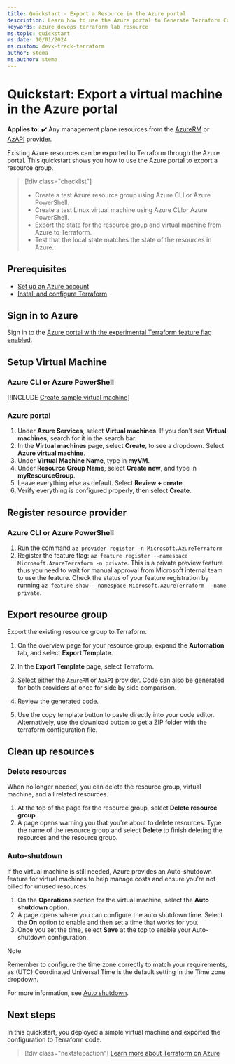 ```yaml
---
title: Quickstart - Export a Resource in the Azure portal
description: Learn how to use the Azure portal to Generate Terraform Configurations
keywords: azure devops terraform lab resource
ms.topic: quickstart
ms.date: 10/01/2024
ms.custom: devx-track-terraform
author: stema
ms.author: stema
---
```


# Quickstart: Export a virtual machine in the Azure portal

**Applies to:** :heavy_check_mark: Any management plane resources from the [AzureRM](https://registry.terraform.io/providers/hashicorp/azurerm/latest/docs) or [AzAPI](/azure/templates/) provider.

Existing Azure resources can be exported to Terraform through the Azure portal. This quickstart shows you how to use the Azure portal to export a resource group.

> [!div class="checklist"]
> * Create a test Azure resource group using Azure CLI or Azure PowerShell.
> * Create a test Linux virtual machine using Azure CLIor Azure PowerShell.
> * Export the state for the resource group and virtual machine from Azure to Terraform.
> * Test that the local state matches the state of the resources in Azure.

## Prerequisites

- [Set up an Azure account](https://azure.microsoft.com/)
- [Install and configure Terraform](/azure/developer/terraform/quickstart-configure)

## Sign in to Azure

Sign in to the [Azure portal with the experimental Terraform feature flag enabled](https://ms.portal.azure.com/?exp.terraformEnabled=true#home).

## Setup Virtual Machine

### Azure CLI or Azure PowerShell
[!INCLUDE [Create sample virtual machine](../includes/create-vm.md)]

### Azure portal
1. Under **Azure Services**, select **Virtual machines**. If you don't see **Virtual machines**, search for it in the search bar.
1. In the **Virtual machines** page, select **Create**, to see a dropdown. Select **Azure virtual machine**.
1. Under **Virtual Machine Name**, type in **myVM**.
1. Under **Resource Group Name**, select **Create new**, and type in **myResourceGroup**.
1. Leave everything else as default. Select **Review + create**.
1. Verify everything is configured properly, then select **Create**.

## Register resource provider

### Azure CLI or Azure PowerShell
1. Run the command `az provider register -n Microsoft.AzureTerraform`
1. Register the feature flag: `az feature register --namespace Microsoft.AzureTerraform -n private`. This is a private preview feature thus you need to wait for manual approval from Microsoft internal team to use the feature. Check the status of your feature registration by running `az feature show --namespace Microsoft.AzureTerraform --name private`.

## Export resource group

Export the existing resource group to Terraform.

1. On the overview page for your resource group, expand the **Automation** tab, and select **Export Template**.

2. In the **Export Template** page, select Terraform.

3. Select either the `AzureRM` or `AzAPI` provider. Code can also be generated for both providers at once for side by side comparison.

4. Review the generated code.

5. Use the copy template button to paste directly into your code editor. Alternatively, use the download button to get a ZIP folder with the terraform configuration file.

## Clean up resources

### Delete resources
When no longer needed, you can delete the resource group, virtual machine, and all related resources.

1. At the top of the page for the resource group, select **Delete resource group**. 
1. A page opens warning you that you're about to delete resources. Type the name of the resource group and select **Delete** to finish deleting the resources and the resource group.

### Auto-shutdown
If the virtual machine is still needed, Azure provides an Auto-shutdown feature for virtual machines to help manage costs and ensure you're not billed for unused resources.

1. On the **Operations** section for the virtual machine, select the **Auto shutdown** option.
1. A page opens where you can configure the auto shutdown time. Select the **On** option to enable and then set a time that works for you.
1. Once you set the time, select **Save**  at the top to enable your Auto-shutdown configuration.

> [!NOTE]
> Remember to configure the time zone correctly to match your requirements, as (UTC) Coordinated Universal Time is the default setting in the Time zone dropdown.

For more information, see [Auto shutdown](/azure/virtual-machines/auto-shutdown-vm).

## Next steps

In this quickstart, you deployed a simple virtual machine and exported the configuration to Terraform code.

> [!div class="nextstepaction"]
> [Learn more about Terraform on Azure](../overview.md)